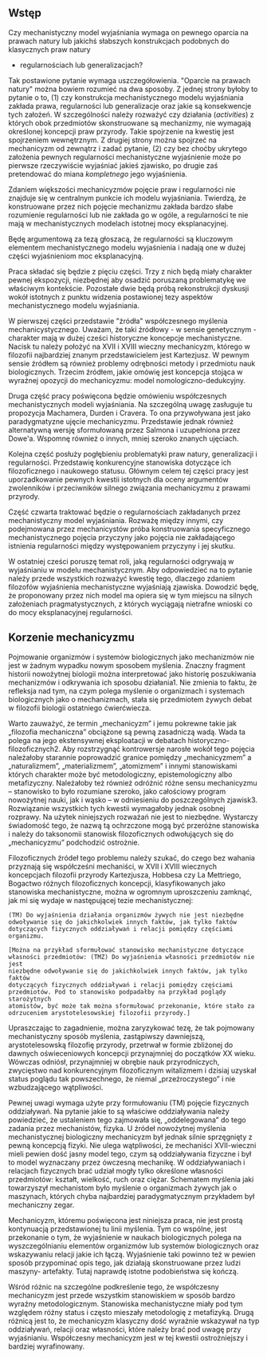 
## Wstęp 

Czy mechanistyczny model wyjaśniania wymaga on pewnego oparcia na prawach
natury lub jakichś słabszych konstrukcjach podobnych do klasycznych praw natury
- regularnościach lub generalizacjach?

Tak postawione pytanie wymaga uszczegółowienia. "Oparcie na prawach natury"
można bowiem rozumieć na dwa sposoby. Z jednej strony byłoby to pytanie o to,
(1) czy konstrukcja mechanistycznego modelu wyjaśniania zakłada prawa,
regularności lub generalizacje oraz jakie są konsekwencje tych założeń. W
szczególności należy rozważyć czy działania (*activities*) z których obok
przedmiotów skonstruowane są mechanizmy, nie wymagają określonej koncepcji praw
przyrody. Takie spojrzenie na kwestię jest spojrzeniem wewnętrznym. Z drugiej
strony można spojrzeć na mechanicyzm od zewnątrz i zadać pytanie, (2) czy bez
choćby ukrytego założenia pewnych regularności mechanistyczne wyjaśnienie może
po pierwsze rzeczywiście wyjaśniać jakieś zjawisko, po drugie zaś pretendować
do miana *kompletnego* jego wyjaśnienia.

Zdaniem większości mechanicyzmów pojęcie praw i regularności nie znajduje się w
centralnym punkcie ich modelu wyjaśniania. Twierdzą, że konstruowane przez nich
pojęcie mechanizmu zakłada bardzo słabe rozumienie regularności lub nie zakłada
go w ogóle, a regularności te nie mają w mechanistycznych modelach istotnej
mocy eksplanacyjnej.

Będę argumentową za tezą głoszacą, że regularności są kluczowym elementem
mechanistycznego modelu wyjaśnienia i nadają one w dużej części wyjaśnieniom
moc eksplanacyjną.

Praca składać się będzie z pięciu części. Trzy z nich będą miały charakter
pewnej ekspozycji, niezbędnej aby osadzić poruszaną problematykę we właściwym
kontekście. Pozostałe dwie będą próbą rekonstrukcji dyskusji wokół istotnych z
punktu widzenia postawionej tezy aspektów mechanistycznego modelu wyjaśniania.

W pierwszej części przedstawie "źródła" współczesnego myślenia
mechanicystycznego. Uważam, że taki źródłowy - w sensie genetycznym - charakter
mają w dużej cześci historyczne koncepcje mechanistyczne. Nacisk tu należy
położyć na XVII i XVIII wieczny mechanicyzm, którego w filozofii najbardziej
znanym przedstawicielem jest Kartezjusz. W pewnym sensie źródłem są również
problemy odrębności metody i przedmiotu nauk biologicznych. Trzecim źródłem,
jakie omówię jest koncepcja stojąca w wyraźnej opozycji do mechanicyzmu: model
nomologiczno-dedukcyjny.

Druga część pracy poświęcona będzie omówieniu współczesnych mechanistycznych
modeli wyjaśniania. Na szczególną uwagę zasługuje tu propozycja Machamera,
Durden i Cravera. To ona przywoływana jest jako paradygmatyzne ujęcie
mechanicyzmu. Przedstawie jednak również alternatywną wersję sformułowaną przez
Salmona i uzupełniona przez Dowe'a. Wspomnę również o innych, mniej szeroko
znanych ujęciach.

Kolejna część posłuży pogłębieniu problematyki praw natury, generalizacji i
regularności. Przedstawię konkurencyjne stanowiska dotyczące ich filozoficznego
i naukowego statusu. Głównym celem tej części pracy jest uporzadkowanie pewnych
kwestii istotnych dla oceny argumentów zwolenników i przeciwników silnego
związania mechanicyzmu z prawami przyrody.

Część czwarta traktować będzie o regularnościach zakładanych przez
mechanistyczny model wyjaśniania. Rozważę między innymi, czy podejmowana przez
mechanicystów próba konstruowania specyficznego mechanistycznego pojęcia
przyczyny jako pojęcia nie zakładającego istnienia regularności między
występowaniem przyczyny i jej skutku.

W ostatniej cześci poruszę temat roli, jaką regularności odgrywają w
wyjaśnianiu w modelu mechanistycznym. Aby odpowiedzieć na to pytanie należy
przede wszystkich rozważyć kwestię tego, dlaczego zdaniem filozofów wyjaśnienia
mechanistyczne wyjaśniają zjawiska. Dowodzić będę, że proponowany przez nich
model ma opiera się w tym miejscu na silnych założeniach pragmatystycznych, z
których wyciągają nietrafne wnioski co do mocy eksplanacyjnej regularności.


## Korzenie mechanicyzmu

Pojmowanie organizmów i systemów biologicznych jako mechanizmów nie jest w
żadnym wypadku nowym sposobem myślenia. Znaczny fragment historii nowożytnej
biologii można interpretować jako historię poszukiwania mechanizmów i
odkrywania ich sposobu działania1. Nie zmienia to faktu, że refleksja nad tym,
na czym polega myślenie o organizmach i systemach biologicznych jako o
mechanizmach, stała się przedmiotem żywych debat w filozofii biologii
ostatniego ćwierćwiecza.

Warto zauważyć, że termin „mechanicyzm” i jemu pokrewne takie jak „filozofia
mechaniczna” obciążone są pewną zasadniczą wadą. Wada ta polega na jego
ekstensywnej eksploatacji w debatach historyczno- filozoficznych2. Aby
rozstrzygnąć kontrowersje narosłe wokół tego pojęcia należałoby starannie
poprowadzić granice pomiędzy „mechanicyzmem” a „naturalizmem”, „materializmem”,
„atomizmem” i innymi stanowiskami których charakter może być metodologiczny,
epistemologiczny albo metafizyczny. Należałoby też również odróżnić różne sensu
mechanicyzmu – stanowisko to było rozumiane szeroko, jako całościowy program
nowożytnej nauki, jak i wąsko – w odniesieniu do poszczególnych zjawisk3.
Rozwiązanie wszystkich tych kwestii wymagałoby jednak osobnej rozprawy. Na
użytek niniejszych rozważań nie jest to niezbędne. Wystarczy świadomość tego,
że nazwą tą ochrzczone mogą być przeróżne stanowiska i należy do taksonomii
stanowisk filozoficznych odwołujących się do „mechanicyzmu” podchodzić
ostrożnie.

Filozoficznych źródeł tego problemu należy szukać, do czego bez wahania
przyznają się współcześni mechaniści, w XVII i XVIII wiecznych koncepcjach
filozofii przyrody Kartezjusza, Hobbesa czy La Mettriego, Bogactwo różnych
filozoficznych koncepcji, klasyfikowanych jako stanowiska mechanistyczne, można
w ogromnym uproszczeniu zamknąć, jak mi się wydaje w następującej tezie
mechanistycznej:

    (TM) Do wyjaśnienia działania organizmów żywych nie jest niezbędne
    odwoływanie się do jakichkolwiek innych faktów, jak tylko faktów
    dotyczących fizycznych oddziaływań i relacji pomiędzy częściami organizmu.

    [Można na przykład sformułować stanowisko mechanistyczne dotyczące
    własności przedmiotów: (TMZ) Do wyjaśnienia własności przedmiotów nie jest
    niezbędne odwoływanie się do jakichkolwiek innych faktów, jak tylko faktów
    dotyczących fizycznych oddziaływań i relacji pomiędzy częściami
    przedmiotów. Pod to stanowisko podpadałby na przykład poglądy starożytnych
    atomistów, być może tak można sformułować przekonanie, które stało za
    odrzuceniem arystotelesowskiej filozofii przyrody.]

Upraszczając to zagadnienie, można zaryzykować tezę, że tak pojmowany
mechanistyczny sposób myślenia, zastąpiwszy dawniejszą, arystotelesowską
filozofię przyrody, przetrwał w formie zbliżonej do dawnych oświeceniowych
koncepcji przynajmniej do początków XX wieku. Wówczas odniósł, przynajmniej w
obrębie nauk przyrodniczych, zwycięstwo nad konkurencyjnym filozoficznym
witalizmem i dzisiaj uzyskał status poglądu tak powszechnego, że niemal
„przeźroczystego” i nie wzbudzającego wątpliwości.

Pewnej uwagi wymaga użyte przy formułowaniu (TM) pojęcie fizycznych
oddziaływań. Na pytanie jakie to są właściwe oddziaływania należy powiedzieć,
że ustaleniem tego zajmowała się, „oddelegowana” do tego zadania przez
mechanistów, fizyka. U źródeł nowożytnej myślenia mechanistycznej biologiczny
mechanicyzm był jednak silnie sprzęgnięty z pewną koncepcją fizyki. Nie ulega
wątpliwości, że mechaniści XVII-wieczni mieli pewien dość jasny model tego,
czym są oddziaływania fizyczne i był to model wyznaczany przez ówczesną
mechanikę. W oddziaływaniach i relacjach fizycznych brać udział mogły tylko
określone własności przedmiotów: kształt, wielkość, ruch oraz ciężar. Schematem
myślenia jaki towarzyszył mechanistom było myślenie o organizmach żywych jak o
maszynach, których chyba najbardziej paradygmatycznym przykładem był
mechaniczny zegar.

Mechanicyzm, któremu poświęcona jest niniejsza praca, nie jest prostą
kontynuacją przedstawionej tu linii myślenia. Tym co wspólne, jest przekonanie
o tym, że wyjaśnienie w naukach biologicznych polega na wyszczególnianiu
elementów organizmów lub systemów biologicznych oraz wskazywaniu relacji jakie
ich łączą. Wyjaśnienie taki powinno też w pewien sposób przypominać opis tego,
jak działają skonstruowane przez ludzi maszyny- artefakty. Tutaj naprawdę
istotne podobieństwa się kończą.

Wśród różnic na szczególne podkreślenie tego, że współczesny mechanicyzm jest
przede wszystkim stanowiskiem w sposób bardzo wyraźny metodologicznym.
Stanowiska mechanistyczne miały pod tym względem różny status i często mieszały
metodologię z metafizyką. Drugą różnicą jest to, że mechanicyzm klasyczny dość
wyraźnie wskazywał na typ oddziaływań, relacji oraz własności, które należy
brać pod uwagę przy wyjaśnianiu. Współczesny mechanicyzm jest w tej kwestii
ostrożniejszy i bardziej wyrafinowany.